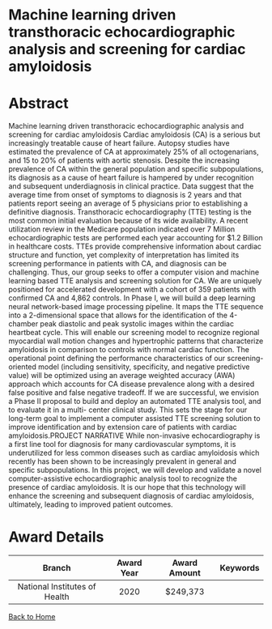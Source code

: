 
Machine learning driven transthoracic echocardiographic analysis and screening for cardiac amyloidosis
======================================================================================================

# Abstract


Machine learning driven transthoracic echocardiographic
analysis and screening for cardiac amyloidosis
Cardiac amyloidosis (CA) is a serious but increasingly treatable cause of heart failure. Autopsy studies have
estimated the prevalence of CA at approximately 25% of all octogenarians, and 15 to 20% of patients with aortic
stenosis. Despite the increasing prevalence of CA within the general population and specific subpopulations, its
diagnosis as a cause of heart failure is hampered by under recognition and subsequent underdiagnosis in clinical
practice. Data suggest that the average time from onset of symptoms to diagnosis is 2 years and that patients
report seeing an average of 5 physicians prior to establishing a definitive diagnosis.
Transthoracic echocardiography (TTE) testing is the most common initial evaluation because of its wide
availability. A recent utilization review in the Medicare population indicated over 7 Million echocardiographic tests
are performed each year accounting for $1.2 Billion in healthcare costs. TTEs provide comprehensive
information about cardiac structure and function, yet complexity of interpretation has limited its screening
performance in patients with CA, and diagnosis can be challenging.
Thus, our group seeks to offer a computer vision and machine learning based TTE analysis and screening
solution for CA. We are uniquely positioned for accelerated development with a cohort of 359 patients with
confirmed CA and 4,862 controls. In Phase I, we will build a deep learning neural network-based image
processing pipeline. It maps the TTE sequence into a 2-dimensional space that allows for the identification of
the 4-chamber peak diastolic and peak systolic images within the cardiac heartbeat cycle. This will enable our
screening model to recognize regional myocardial wall motion changes and hypertrophic patterns that
characterize amyloidosis in comparison to controls with normal cardiac function. The operational point defining
the performance characteristics of our screening-oriented model (including sensitivity, specificity, and negative
predictive value) will be optimized using an average weighted accuracy (AWA) approach which accounts for CA
disease prevalence along with a desired false positive and false negative tradeoff. If we are successful, we
envision a Phase II proposal to build and deploy an automated TTE analysis tool, and to evaluate it in a multi-
center clinical study. This sets the stage for our long-term goal to implement a computer assisted TTE screening
solution to improve identification and by extension care of patients with cardiac amyloidosis.PROJECT NARRATIVE
While non-invasive echocardiography is a first line tool for diagnosis for many cardiovascular
symptoms, it is underutilized for less common diseases such as cardiac amyloidosis which recently has
been shown to be increasingly prevalent in general and specific subpopulations. In this project, we will
develop and validate a novel computer-assistive echocardiographic analysis tool to recognize the
presence of cardiac amyloidosis. It is our hope that this technology will enhance the screening and
subsequent diagnosis of cardiac amyloidosis, ultimately, leading to improved patient outcomes.  

# Award Details

|Branch|Award Year|Award Amount|Keywords|
| :---: | :---: | :---: | :---: |
|National Institutes of Health|2020|$249,373||
  
  


[Back to Home](https://github.com/chrischow/dod_sbir_awards#2455)